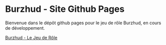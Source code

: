 # Burzhud - Site Github Pages

Bienvenue dans le dépôt github pages pour le jeu de rôle Burzhud, en cours de développement.

[Burzhud - Le Jeu de Rôle](http://burzhud.github.io)
